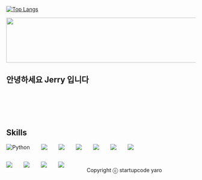 [![Top Langs](https://github-readme-stats.vercel.app/api/top-langs/?username=Gdugboy)](https://github.com/anuraghazra/github-readme-stats)

<a href="https://www.gitanimals.org/en_US?utm_medium=image&utm_source=Gdugboy&utm_content=line">
  <img
    src="https://render.gitanimals.org/lines/Gdugboy?pet-id=686800084522595274"
    width="600"
    height="120"
  />
</a>
  
## 안녕하세요 Jerry 입니다

<br />
<br />
<br />
<br />

## Skills

<div style="display:flex;gap:30px;flex-wrap:wrap;">
  <img alt = "Python" src = "https://img.shields.io/badge/Python-3776AB.svg?&style=for-the-badge&logo=Python&logoColor=white"/>
  <img src="https://img.shields.io/badge/js-F7DF1E?style=for-the-badge&logo=javascript&logoColor=black">
  <img src="https://img.shields.io/badge/ts-3178C6?style=for-the-badge&logo=typescript&logoColor=white">
  <img src="https://img.shields.io/badge/express-000000?style=for-the-badge&logo=express&logoColor=white">
  <img src="https://img.shields.io/badge/nestjs-E0234E?style=for-the-badge&logo=nestjs&logoColor=white">
  <img src="https://img.shields.io/badge/react-61DAFB?style=for-the-badge&logo=react&logoColor=black">
  <img src="https://img.shields.io/badge/MySQL-4479A1?style=for-the-badge&logo=mysql&logoColor=white">
<div style="display:flex;gap:30px;flex-wrap:wrap;">
  <img src="https://img.shields.io/badge/Java-007396?style=for-the-badge&logo=Java&logoColor=white">
  <img src="https://img.shields.io/badge/Docker-2496ED?style=for-the-badge&logo=Docker&logoColor=white">
  <img src="https://img.shields.io/badge/Kubernetes-326CE5?style=for-the-badge&logo=Kubernetes&logoColor=white">
  <img src="https://img.shields.io/badge/AWS-232F3E?style=for-the-badge&logo=amazonaws&logoColor=white">
</div>
<br />
<br />
<br />

Copyright ⓒ startupcode yaro
